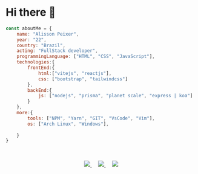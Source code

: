 # Hi there 👋

```js
const aboutMe = {
    name: "Alisson Peixer",
    year: "22",
    country: "Brazil",
    acting: "FullStack developer",
    programmingLanguage: ["HTML", "CSS", "JavaScript"],
    technologies:{
        frontEnd:{
            html:["vitejs", "reactjs"],
            css: ["bootstrap", "tailwindcss"]
        },
        backEnd:{
            js: ["nodejs", "prisma", "planet scale", "express | koa"]
        }
    },
    more:{
        tools: ["NPM", "Yarn", "GIT", "VsCode", "Vim"],
        os: ["Arch Linux", "Windows"],
        
    }
}
```

<br/>
<p align="center">
  <a href="mailto:alissonpeixer4@gmail.com" alt="Gmail">
  <img src="https://img.shields.io/badge/-Gmail-FF0000?style=for-the-badge&labelColor=FF0000&logo=gmail&logoColor=white&link=mailto:alissonpeixer4@gmail.com"/>
  </a>
ㅤ
  <a href="https://www.linkedin.com/in/alissonpeixer/" alt="Linkedin">
  <img src="https://img.shields.io/badge/-Linkedin-0e76a8?style=for-the-badge&logo=Linkedin&logoColor=white&link=https://www.linkedin.com/in/alissonpeixer/"/>
  </a>
  ㅤ
  <a href="https://www.instagram.com/alisson.peixer/" alt="Instagram">
    <img src="https://img.shields.io/badge/-Instagram-DF0174?style=for-the-badge&logo=instagram&logoColor=white&link=https://www.instagram.com/alisson.peixer/"/>
  </a>
</p>
